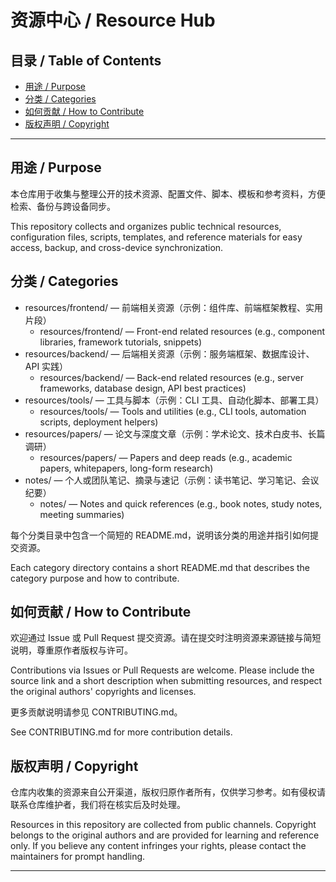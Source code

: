 # 资源中心 / Resource Hub

## 目录 / Table of Contents
- [用途 / Purpose](#用途--purpose)
- [分类 / Categories](#分类--categories)
- [如何贡献 / How to Contribute](#如何贡献--how-to-contribute)
- [版权声明 / Copyright](#版权声明--copyright)

---

## 用途 / Purpose
本仓库用于收集与整理公开的技术资源、配置文件、脚本、模板和参考资料，方便检索、备份与跨设备同步。

This repository collects and organizes public technical resources, configuration files, scripts, templates, and reference materials for easy access, backup, and cross-device synchronization.

## 分类 / Categories
- resources/frontend/ — 前端相关资源（示例：组件库、前端框架教程、实用片段）
  - resources/frontend/ — Front-end related resources (e.g., component libraries, framework tutorials, snippets)
- resources/backend/ — 后端相关资源（示例：服务端框架、数据库设计、API 实践）
  - resources/backend/ — Back-end related resources (e.g., server frameworks, database design, API best practices)
- resources/tools/ — 工具与脚本（示例：CLI 工具、自动化脚本、部署工具）
  - resources/tools/ — Tools and utilities (e.g., CLI tools, automation scripts, deployment helpers)
- resources/papers/ — 论文与深度文章（示例：学术论文、技术白皮书、长篇调研）
  - resources/papers/ — Papers and deep reads (e.g., academic papers, whitepapers, long-form research)
- notes/ — 个人或团队笔记、摘录与速记（示例：读书笔记、学习笔记、会议纪要）
  - notes/ — Notes and quick references (e.g., book notes, study notes, meeting summaries)

每个分类目录中包含一个简短的 README.md，说明该分类的用途并指引如何提交资源。

Each category directory contains a short README.md that describes the category purpose and how to contribute.

## 如何贡献 / How to Contribute
欢迎通过 Issue 或 Pull Request 提交资源。请在提交时注明资源来源链接与简短说明，尊重原作者版权与许可。

Contributions via Issues or Pull Requests are welcome. Please include the source link and a short description when submitting resources, and respect the original authors' copyrights and licenses.

更多贡献说明请参见 CONTRIBUTING.md。

See CONTRIBUTING.md for more contribution details.

## 版权声明 / Copyright
仓库内收集的资源来自公开渠道，版权归原作者所有，仅供学习参考。如有侵权请联系仓库维护者，我们将在核实后及时处理。

Resources in this repository are collected from public channels. Copyright belongs to the original authors and are provided for learning and reference only. If you believe any content infringes your rights, please contact the maintainers for prompt handling.

---